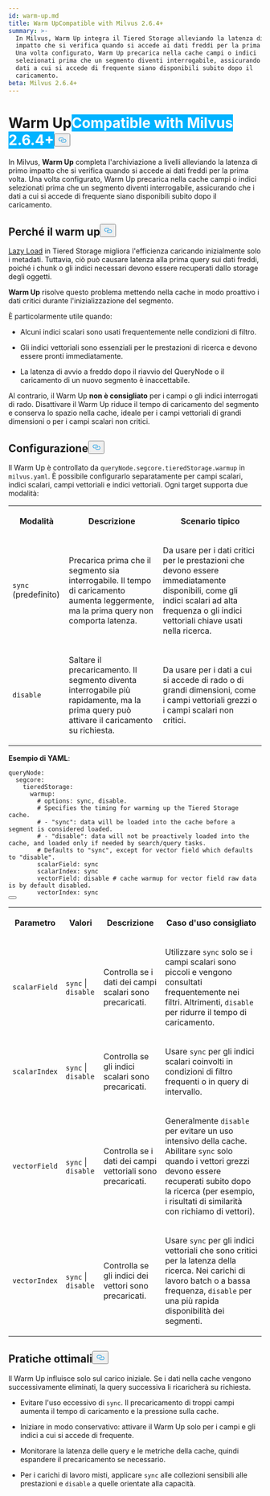 ```yaml
---
id: warm-up.md
title: Warm UpCompatible with Milvus 2.6.4+
summary: >-
  In Milvus, Warm Up integra il Tiered Storage alleviando la latenza di primo
  impatto che si verifica quando si accede ai dati freddi per la prima volta.
  Una volta configurato, Warm Up precarica nella cache campi o indici
  selezionati prima che un segmento diventi interrogabile, assicurando che i
  dati a cui si accede di frequente siano disponibili subito dopo il
  caricamento.
beta: Milvus 2.6.4+
---
```

<h1 id="Warm-Up" class="common-anchor-header">Warm Up<span class="beta-tag" style="background-color:rgb(0, 179, 255);color:white" translate="no">Compatible with Milvus 2.6.4+</span><button data-href="#Warm-Up" class="anchor-icon" translate="no">
      <svg translate="no"
        aria-hidden="true"
        focusable="false"
        height="20"
        version="1.1"
        viewBox="0 0 16 16"
        width="16"
      >
        <path
          fill="#0092E4"
          fill-rule="evenodd"
          d="M4 9h1v1H4c-1.5 0-3-1.69-3-3.5S2.55 3 4 3h4c1.45 0 3 1.69 3 3.5 0 1.41-.91 2.72-2 3.25V8.59c.58-.45 1-1.27 1-2.09C10 5.22 8.98 4 8 4H4c-.98 0-2 1.22-2 2.5S3 9 4 9zm9-3h-1v1h1c1 0 2 1.22 2 2.5S13.98 12 13 12H9c-.98 0-2-1.22-2-2.5 0-.83.42-1.64 1-2.09V6.25c-1.09.53-2 1.84-2 3.25C6 11.31 7.55 13 9 13h4c1.45 0 3-1.69 3-3.5S14.5 6 13 6z"
        ></path>
      </svg>
    </button></h1><p>In Milvus, <strong>Warm Up</strong> completa l'archiviazione a livelli alleviando la latenza di primo impatto che si verifica quando si accede ai dati freddi per la prima volta. Una volta configurato, Warm Up precarica nella cache campi o indici selezionati prima che un segmento diventi interrogabile, assicurando che i dati a cui si accede di frequente siano disponibili subito dopo il caricamento.</p>
<h2 id="Why-warm-up" class="common-anchor-header">Perché il warm up<button data-href="#Why-warm-up" class="anchor-icon" translate="no">
      <svg translate="no"
        aria-hidden="true"
        focusable="false"
        height="20"
        version="1.1"
        viewBox="0 0 16 16"
        width="16"
      >
        <path
          fill="#0092E4"
          fill-rule="evenodd"
          d="M4 9h1v1H4c-1.5 0-3-1.69-3-3.5S2.55 3 4 3h4c1.45 0 3 1.69 3 3.5 0 1.41-.91 2.72-2 3.25V8.59c.58-.45 1-1.27 1-2.09C10 5.22 8.98 4 8 4H4c-.98 0-2 1.22-2 2.5S3 9 4 9zm9-3h-1v1h1c1 0 2 1.22 2 2.5S13.98 12 13 12H9c-.98 0-2-1.22-2-2.5 0-.83.42-1.64 1-2.09V6.25c-1.09.53-2 1.84-2 3.25C6 11.31 7.55 13 9 13h4c1.45 0 3-1.69 3-3.5S14.5 6 13 6z"
        ></path>
      </svg>
    </button></h2><p><a href="/docs/it/tiered-storage-overview.md#Phase-1-Lazy-load">Lazy Load</a> in Tiered Storage migliora l'efficienza caricando inizialmente solo i metadati. Tuttavia, ciò può causare latenza alla prima query sui dati freddi, poiché i chunk o gli indici necessari devono essere recuperati dallo storage degli oggetti.</p>
<p><strong>Warm Up</strong> risolve questo problema mettendo nella cache in modo proattivo i dati critici durante l'inizializzazione del segmento.</p>
<p>È particolarmente utile quando:</p>
<ul>
<li><p>Alcuni indici scalari sono usati frequentemente nelle condizioni di filtro.</p></li>
<li><p>Gli indici vettoriali sono essenziali per le prestazioni di ricerca e devono essere pronti immediatamente.</p></li>
<li><p>La latenza di avvio a freddo dopo il riavvio del QueryNode o il caricamento di un nuovo segmento è inaccettabile.</p></li>
</ul>
<p>Al contrario, il Warm Up <strong>non è consigliato</strong> per i campi o gli indici interrogati di rado. Disattivare il Warm Up riduce il tempo di caricamento del segmento e conserva lo spazio nella cache, ideale per i campi vettoriali di grandi dimensioni o per i campi scalari non critici.</p>
<h2 id="Configuration" class="common-anchor-header">Configurazione<button data-href="#Configuration" class="anchor-icon" translate="no">
      <svg translate="no"
        aria-hidden="true"
        focusable="false"
        height="20"
        version="1.1"
        viewBox="0 0 16 16"
        width="16"
      >
        <path
          fill="#0092E4"
          fill-rule="evenodd"
          d="M4 9h1v1H4c-1.5 0-3-1.69-3-3.5S2.55 3 4 3h4c1.45 0 3 1.69 3 3.5 0 1.41-.91 2.72-2 3.25V8.59c.58-.45 1-1.27 1-2.09C10 5.22 8.98 4 8 4H4c-.98 0-2 1.22-2 2.5S3 9 4 9zm9-3h-1v1h1c1 0 2 1.22 2 2.5S13.98 12 13 12H9c-.98 0-2-1.22-2-2.5 0-.83.42-1.64 1-2.09V6.25c-1.09.53-2 1.84-2 3.25C6 11.31 7.55 13 9 13h4c1.45 0 3-1.69 3-3.5S14.5 6 13 6z"
        ></path>
      </svg>
    </button></h2><p>Il Warm Up è controllato da <code translate="no">queryNode.segcore.tieredStorage.warmup</code> in <code translate="no">milvus.yaml</code>. È possibile configurarlo separatamente per campi scalari, indici scalari, campi vettoriali e indici vettoriali. Ogni target supporta due modalità:</p>
<table>
   <tr>
     <th><p>Modalità</p></th>
     <th><p>Descrizione</p></th>
     <th><p>Scenario tipico</p></th>
   </tr>
   <tr>
     <td><p><code translate="no">sync</code> (predefinito)</p></td>
     <td><p>Precarica prima che il segmento sia interrogabile. Il tempo di caricamento aumenta leggermente, ma la prima query non comporta latenza.</p></td>
     <td><p>Da usare per i dati critici per le prestazioni che devono essere immediatamente disponibili, come gli indici scalari ad alta frequenza o gli indici vettoriali chiave usati nella ricerca.</p></td>
   </tr>
   <tr>
     <td><p><code translate="no">disable</code></p></td>
     <td><p>Saltare il precaricamento. Il segmento diventa interrogabile più rapidamente, ma la prima query può attivare il caricamento su richiesta.</p></td>
     <td><p>Da usare per i dati a cui si accede di rado o di grandi dimensioni, come i campi vettoriali grezzi o i campi scalari non critici.</p></td>
   </tr>
</table>
<p><strong>Esempio di YAML</strong>:</p>
<pre><code translate="no" class="language-yaml"><span class="hljs-attr">queryNode:</span>
  <span class="hljs-attr">segcore:</span>
    <span class="hljs-attr">tieredStorage:</span>
      <span class="hljs-attr">warmup:</span>
        <span class="hljs-comment"># options: sync, disable.</span>
        <span class="hljs-comment"># Specifies the timing for warming up the Tiered Storage cache.</span>
        <span class="hljs-comment"># - &quot;sync&quot;: data will be loaded into the cache before a segment is considered loaded.</span>
        <span class="hljs-comment"># - &quot;disable&quot;: data will not be proactively loaded into the cache, and loaded only if needed by search/query tasks.</span>
        <span class="hljs-comment"># Defaults to &quot;sync&quot;, except for vector field which defaults to &quot;disable&quot;.</span>
        <span class="hljs-attr">scalarField:</span> <span class="hljs-string">sync</span>
        <span class="hljs-attr">scalarIndex:</span> <span class="hljs-string">sync</span>
        <span class="hljs-attr">vectorField:</span> <span class="hljs-string">disable</span> <span class="hljs-comment"># cache warmup for vector field raw data is by default disabled.</span>
        <span class="hljs-attr">vectorIndex:</span> <span class="hljs-string">sync</span>
<button class="copy-code-btn"></button></code></pre>
<table>
   <tr>
     <th><p>Parametro</p></th>
     <th><p>Valori</p></th>
     <th><p>Descrizione</p></th>
     <th><p>Caso d'uso consigliato</p></th>
   </tr>
   <tr>
     <td><p><code translate="no">scalarField</code></p></td>
     <td><p><code translate="no">sync</code> | <code translate="no">disable</code></p></td>
     <td><p>Controlla se i dati dei campi scalari sono precaricati.</p></td>
     <td><p>Utilizzare <code translate="no">sync</code> solo se i campi scalari sono piccoli e vengono consultati frequentemente nei filtri. Altrimenti, <code translate="no">disable</code> per ridurre il tempo di caricamento.</p></td>
   </tr>
   <tr>
     <td><p><code translate="no">scalarIndex</code></p></td>
     <td><p><code translate="no">sync</code> | <code translate="no">disable</code></p></td>
     <td><p>Controlla se gli indici scalari sono precaricati.</p></td>
     <td><p>Usare <code translate="no">sync</code> per gli indici scalari coinvolti in condizioni di filtro frequenti o in query di intervallo.</p></td>
   </tr>
   <tr>
     <td><p><code translate="no">vectorField</code></p></td>
     <td><p><code translate="no">sync</code> | <code translate="no">disable</code></p></td>
     <td><p>Controlla se i dati dei campi vettoriali sono precaricati.</p></td>
     <td><p>Generalmente <code translate="no">disable</code> per evitare un uso intensivo della cache. Abilitare <code translate="no">sync</code> solo quando i vettori grezzi devono essere recuperati subito dopo la ricerca (per esempio, i risultati di similarità con richiamo di vettori).</p></td>
   </tr>
   <tr>
     <td><p><code translate="no">vectorIndex</code></p></td>
     <td><p><code translate="no">sync</code> | <code translate="no">disable</code></p></td>
     <td><p>Controlla se gli indici dei vettori sono precaricati.</p></td>
     <td><p>Usare <code translate="no">sync</code> per gli indici vettoriali che sono critici per la latenza della ricerca. Nei carichi di lavoro batch o a bassa frequenza, <code translate="no">disable</code> per una più rapida disponibilità dei segmenti.</p></td>
   </tr>
</table>
<h2 id="Best-practices" class="common-anchor-header">Pratiche ottimali<button data-href="#Best-practices" class="anchor-icon" translate="no">
      <svg translate="no"
        aria-hidden="true"
        focusable="false"
        height="20"
        version="1.1"
        viewBox="0 0 16 16"
        width="16"
      >
        <path
          fill="#0092E4"
          fill-rule="evenodd"
          d="M4 9h1v1H4c-1.5 0-3-1.69-3-3.5S2.55 3 4 3h4c1.45 0 3 1.69 3 3.5 0 1.41-.91 2.72-2 3.25V8.59c.58-.45 1-1.27 1-2.09C10 5.22 8.98 4 8 4H4c-.98 0-2 1.22-2 2.5S3 9 4 9zm9-3h-1v1h1c1 0 2 1.22 2 2.5S13.98 12 13 12H9c-.98 0-2-1.22-2-2.5 0-.83.42-1.64 1-2.09V6.25c-1.09.53-2 1.84-2 3.25C6 11.31 7.55 13 9 13h4c1.45 0 3-1.69 3-3.5S14.5 6 13 6z"
        ></path>
      </svg>
    </button></h2><p>Il Warm Up influisce solo sul carico iniziale. Se i dati nella cache vengono successivamente eliminati, la query successiva li ricaricherà su richiesta.</p>
<ul>
<li><p>Evitare l'uso eccessivo di <code translate="no">sync</code>. Il precaricamento di troppi campi aumenta il tempo di caricamento e la pressione sulla cache.</p></li>
<li><p>Iniziare in modo conservativo: attivare il Warm Up solo per i campi e gli indici a cui si accede di frequente.</p></li>
<li><p>Monitorare la latenza delle query e le metriche della cache, quindi espandere il precaricamento se necessario.</p></li>
<li><p>Per i carichi di lavoro misti, applicare <code translate="no">sync</code> alle collezioni sensibili alle prestazioni e <code translate="no">disable</code> a quelle orientate alla capacità.</p></li>
</ul>
